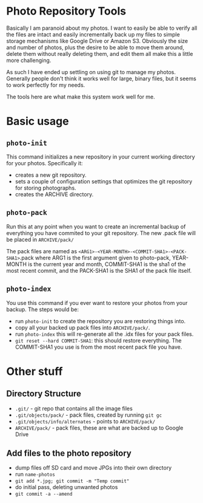 # Photo Repository Tools

Basically I am paranoid about my photos. I want to easily be able to verify all
the files are intact and easily incrementally back up my files to simple
storage mechanisms like Google Drive or Amazon S3. Obviously the size and
number of photos, plus the desire to be able to move them around, delete them
without really deleting them, and edit them all make this a little more
challenging.

As such I have ended up settling on using git to manage my photos. Generally
people don't think it works well for large, binary files, but it seems to work
perfectly for my needs.

The tools here are what make this system work well for me.

# Basic usage

## `photo-init`

This command initializes a new repository in your current working directory
for your photos. Specifically it:

- creates a new git repository.
- sets a couple of configuration settings that optimizes the git repository for
  storing photographs.
- creates the ARCHIVE directory.


## `photo-pack`

Run this at any point when you want to create an incremental backup of
everything you have commited to your git repository. The new .pack file will be
placed in `ARCHIVE/pack/`

The pack files are named as
`<ARG1>-<YEAR-MONTH>-<COMMIT-SHA1>-<PACK-SHA1>`.pack where ARG1 is the first
argument given to photo-pack, YEAR-MONTH is the current year and month,
COMMIT-SHA1 is the sha1 of the most recent commit, and the PACK-SHA1 is the
SHA1 of the pack file itself.

## `photo-index`

You use this command if you ever want to restore your photos from your backup.
The steps would be:

- run `photo-init` to create the repository you are restoring things into.
- copy all your backed up pack files into `ARCHIVE/pack/`.
- run `photo-index` this will re-generate all the .idx files for your pack
  files.
- `git reset --hard COMMIT-SHA1`: this should restore everything. The
  COMMIT-SHA1 you use is from the most recent pack file you have.


# Other stuff

## Directory Structure

- `.git/` - git repo that contains all the image files
- `.git/objects/pack/` - pack files, created by running `git gc`
- `.git/objects/info/alternates` - points to `ARCHIVE/pack/`
- `ARCHIVE/pack/` - pack files, these are what are backed up to Google Drive


## Add files to the photo repository

- dump files off SD card and move JPGs into their own directory
- run `name-photos`
- `git add *.jpg; git commit -m "Temp commit"`
- do initial pass, deleting unwanted photos
- `git commit -a --amend`
